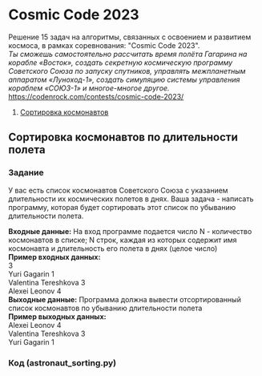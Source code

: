 # Cosmic Code 2023
Решение 15 задач на алгоритмы, связанных с освоением и развитием космоса, в рамках соревнования: "Cosmic Code 2023".  
*Ты сможешь самостоятельно рассчитать время полёта Гагарина на корабле «Восток», создать секретную космическую программу Советского Союза по запуску спутников, управлять межпланетным аппаратом «Луноход-1», создать симуляцию системы управления кораблем «СОЮЗ-1» и многое-многое другое.*  
<https://codenrock.com/contests/cosmic-code-2023/>

1. [Сортировка космонавтов](#сортировка-космонавтов)

## Сортировка космонавтов по длительности полета
### Задание
У вас есть список космонавтов Советского Союза с указанием длительности их космических полетов в днях. Ваша задача - написать программу, которая будет сортировать этот список по убыванию длительности полета.

**Входные данные:** На вход программе подается число N - количество космонавтов в списке; N строк, каждая из которых содержит имя космонавта и длительность его полета в днях (целое число)  
**Пример входных данных:**  
3  
Yuri Gagarin 1  
Valentina Tereshkova 3  
Alexei Leonov 4  
**Выходные данные:** Программа должна вывести отсортированный список космонавтов по убыванию длительности полета  
**Пример выходных данных:**  
Alexei Leonov 4  
Valentina Tereshkova 3  
Yuri Gagarin 1  

### Код (astronaut_sorting.py)
```python

```
